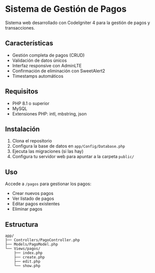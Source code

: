 # Sistema de Gestión de Pagos

Sistema web desarrollado con CodeIgniter 4 para la gestión de pagos y transacciones.

## Características

- Gestión completa de pagos (CRUD)
- Validación de datos únicos
- Interfaz responsive con AdminLTE
- Confirmación de eliminación con SweetAlert2
- Timestamps automáticos

## Requisitos

- PHP 8.1 o superior
- MySQL
- Extensiones PHP: intl, mbstring, json

## Instalación

1. Clona el repositorio
2. Configura la base de datos en `app/Config/Database.php`
3. Ejecuta las migraciones (si las hay)
4. Configura tu servidor web para apuntar a la carpeta `public/`

## Uso

Accede a `/pagos` para gestionar los pagos:
- Crear nuevos pagos
- Ver listado de pagos
- Editar pagos existentes
- Eliminar pagos

## Estructura

```
app/
├── Controllers/PagoController.php
├── Models/PagoModel.php
└── Views/pagos/
    ├── index.php
    ├── create.php
    ├── edit.php
    └── show.php
```
